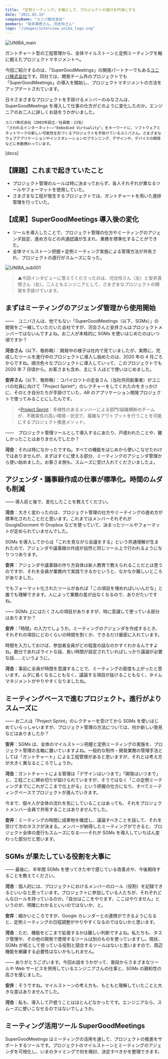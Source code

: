 ```yaml
---
title: 「定例ミーティング」を軸として、プロジェクトの進行を円滑にする
date: "2021.02.15"
companyName: "ユニバ株式会社"
members: "安井貴啓さん、河合伶さん"
logo: "/images/interview_uniba_logo.svg"
---
```


![UNIBA_main](https://github.com/uniba/super-good-meetings-portal/assets/77031650/49daa72d-74e4-49b6-a980-a7d207aec4e2)

ガントチャート型の工程管理から、全体マイルストーンと定例ミーティングを軸に据えたプロジェクトマネジメントへ。

今回ご紹介するのは、「SuperGoodMeetings」の開発パートナーでもある[ユニバ株式会社](https://uniba.jp/)です。同社では、開発チーム外のプロジェクトでも「SuperGoodMeetings」の導入を開始し、プロジェクトマネジメントの方法をアップデートされています。

日々さまざまなプロジェクトを手掛けるメンバーのみなさんは、SuperGoodMeetings を導入して仕事の仕方がどのように変化したのか。エンジニアのお二人に詳しくお話をうかがいました。


```
ユニバ株式会社（2003年設立／社員数：23名）
「さわれるインターネット——"Embodied Virtuality"」をキーワードに、ソフトウェアとネットワークの新しい可能性を形づくるプロジェクトを手掛けているユニバさん。さまざまなウェブアプリケーションやインスタレーションのプランニング、デザインや、デバイスの開発などに多数携わっています。
```

[docs]

## 【課題】これまで起きていたこと

- プロジェクト管理のルールは特に決まっておらず、各人それぞれが異なるツールやフォーマットを使用していた。
- さまざまな工程が発生するプロジェクトでは、ガントチャートを用いた進捗管理を行っていた。

## 【成果】SuperGoodMeetings 導入後の変化

- ツールを導入したことで、プロジェクト管理の仕方やミーティングのアジェンダ設定、進め方などの共通認識が生まれ、業務を標準化することができた。
- 全体マイルストーン把握＋定例ミーティング実施による管理方法が共有され、プロジェクトの進行がスムーズになった。

![UNIBA_sub001](https://github.com/uniba/super-good-meetings-portal/assets/77031650/48de7e26-0251-4bec-bfd9-5fa917b8be88)


> ▲今回インタビューに答えてくださったのは、河合伶さん（左）と安井貴啓さん（右）。二人ともエンジニアとして、さまざまなプロジェクトの開発を手掛けています。

## まずはミーティングのアジェンダ管理から使用開始

——　ユニバさんは、他でもない「SuperGoodMeetings（以下、SGMs）」の開発をご一緒していただいた会社ですが、河合さんと安井さんはプロジェクトメンバーではないんですよね。お二人が本格的に SGMs を使いはじめたのはいつ頃ですか？

**河合さん**（以下、敬称略）：開発中の様子は社内で見ていましたが、実際に、完成したツールを進行中のプロジェクトに導入し始めたのは、2020 年の 4 月ごろからですね。順次色々なプロジェクトに導入していって、このプロジェクトでも 2020 年 7 月頃から。お客さまも含め、主に 5 人ほどで使いはじめました。

**安井さん**（以下、敬称略）：コパイロツトの定金さん（当社共同創業者）がユニバの社員に向けて「Project Sprint*」のレクチャーをしてくれたのをきっかけに、そのとき自分たちが手掛けていた、AR のアプリケーション開発プロジェクトで使ってみることにしたんです。

> *[Project Sprint](https://www.projectsprint.org/)：多様性のあるメンバーによる部門/組織横断のチームが、不確実性の高い環境・状況で、複雑なアウトプットを行うことを可能にするプロジェクト推進メソッド。

——　プロジェクト管理ツールとして導入するにあたり、戸惑われたことや、難しかったことはありませんでしたか？

**河合**：それは特になかったですね。すべての機能をはじめから使いこなせたわけではありませんが、まずはすぐに使える部分、ミーティングのアジェンダ管理から使い始めました。お客さま側も、スムーズに受け入れてくださいましたよ。

## アジェンダ・議事録作成の仕事が標準化。時間のムダも削減

—— 導入前と後で、変化したことを教えてください。

**河合**：大きく変わったのは、プロジェクト管理の仕方やミーテイングの進め方が標準化されたことだと思います。これまではメンバーそれぞれが GoogleDocment や Dropbox などを使っていて、決まったツールやフォーマットが定められていませんでした。

SGMs を導入してからは「これを見ながら会議をする」という共通理解が生まれたので、アジェンダや議事録の作成が自然と同じツール上で行われるようになりつつあります。

**安井**：アジェンダや議事録の作り方自体は新人教育で教えられることだとは思うのですが、それを全員が業務内で実践できるかというと、なかなか難しいところがありました。

でもフォーマット化されたツールがあれば「この項目を埋めればいいんだな」と誰でも理解できます。人によって業務の差が出なくなるので、ありがたいですね。

—— SGMs 上にはたくさんの項目がありますが、特に意識して使っている部分はありますか？

**安井**：「時間」の入力でしょうか。ミーティングのアジェンダを作成するとき、それぞれの項目にどのくらいの時間を割くか、できるだけ厳密に入れています。

時間を入力しておけば、参加者全員がどの程度の話なのかすぐわかるんですよね。数分であればライトな話、長い時間が設定されていればしっかり議論が必要な話……というように。

**河合**：事前に全員が時間を意識することで、ミーティングの密度も上がったと思います。ムダに長くなることもなく、議論する項目が抜けることもなく、タイムマネジメントがやりやすくなりましたね。

## ミーティングベースで進むプロジェクト。進行がよりスムーズに

—— お二人は「Project Sprint」のレクチャーを受けてから SGMs を使いはじめていらっしゃいますが、プロジェクト管理の方法については、何か新しい発見などはありましたか？

**安井**：SGMs は、全体のマイルストーン把握と定例ミーティングの実施を、プロジェクト管理の主軸に置いていますよね。一般的な制作・開発業務の管理手法としては「ガントチャート」による工程管理があると思いますが、それとは考え方が大きく異なるところでしょうか。

**河合**：ガントチャートによる管理は「デザインはいつまで」「開発はいつまで」と、工程ごとに締め切りが設けられていますが、そうではなく「この定例ミーティングまでにこれがここまで仕上がる」という把握の仕方になり、すべてミーティングベースでプロジェクトが進んでいきます。

今まで、個々人が全体の流れを気にしていることはあっても、それをプロジェクトメンバー全員で共有することはありませんでした。

**安井**：ミーティングの時間に成果物を確認し、議論すべきことを話して、それを受けて次のタスクが決まる。メンバーが納得したミーティングができると、プロジェクト全体の進行もスムーズになる——それが SGMs を導入していちばん変わった部分だと思います。

## SGMs が果たしている役割を大事に

—— 最後に、半年間 SGMs を使ってきた中で感じている改善点や、今後期待することを教えてください。

**河合**：個人的には、プロジェクトにおけるメンバーのロール（役割）を記録できるといいなと思っています。プロジェクトに参加している人たちが、それぞれどんなロールを持っているのか。「自分はここをやります、ここはやりません」というのが、明確にわかるといいのではないか、と。

**安井**：細かいところですが、Google カレンダーとの連携ができるようになると、定例ミーティングの日程調整がやりやすくなるのではないかと思います。

**河合**：ただ、機能をどこまで拡張するかは難しい判断ですよね。私たちも、タスク管理や、その他の開発で使用するツールは別のものを使っていますし。現状、SGMs が核として担っている役割と競合するツールはないと思いますので、周辺機能を網羅する必要性はないかもしれません。

—— ありがとうございます。今回お話をうかがって、普段からさまざまなツールや Web サービスを併用しているエンジニアさんの仕事と、SGMs の親和性の高さを感じました。

**安井**：そうですね。マイルストーンの考え方も、もともと理解していたことと大きな差はありませんでした。

**河合**：私も、導入して戸惑うことはほとんどなかったです。エンジニアなら、スムーズに使いこなせるのではないでしょうか。

## ミーティング活用ツール SuperGoodMeetings

SuperGoodMeetings はミーティングの活用を通して、プロジェクトの推進をサポートするツールです。プロジェクトのマイルストーンとミーティングのアジェンダを可視化し、いまのタイミングで何を検討、決定すべきかを整理できます。
